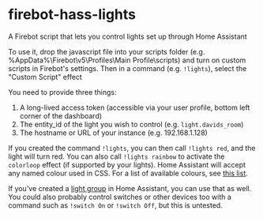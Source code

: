 # firebot-hass-lights
A Firebot script that lets you control lights set up through Home Assistant

To use it, drop the javascript file into your scripts folder (e.g. %AppData%\Firebot\v5\Profiles\Main Profile\scripts) and turn on custom scripts in Firebot's settings. Then in a command (e.g. `!lights`), select the "Custom Script" effect

You need to provide three things:

 1. A long-lived access token (accessible via your user profile, bottom left corner of the dashboard)
 2. The entity_id of the light you wish to control (e.g. `light.davids_room`)
 3. The hostname or URL of your instance (e.g. 192.168.1.128)

If you created the command `!lights`, you can then call `!lights red`, and the light will turn red. You can also call `!lights rainbow` to activate the `colorloop` effect (if supported by your lights). Home Assistant will accept any named colour used in CSS. For a list of available colours, see [this list](https://www.w3.org/wiki/CSS/Properties/color/keywords).

If you've created a [light group](https://www.home-assistant.io/integrations/group/) in Home Assistant, you can use that as well. You could also probably control switches or other devices too with a command such as `!switch On` or `!switch Off`, but this is untested. 


